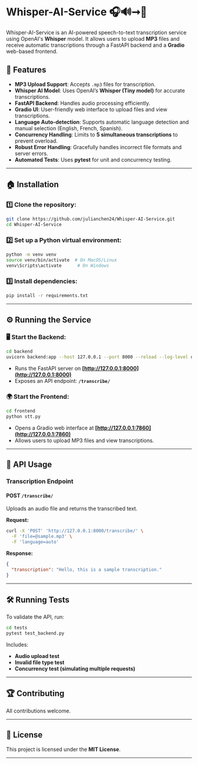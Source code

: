 # Whisper-AI-Service 🎧🔊➞📝

Whisper-AI-Service is an AI-powered speech-to-text transcription service using OpenAI's **Whisper** model. It allows users to upload **MP3** files and receive automatic transcriptions through a FastAPI backend and a **Gradio** web-based frontend.

## 🚀 Features

- **MP3 Upload Support**: Accepts `.mp3` files for transcription.
- **Whisper AI Model**: Uses OpenAI’s **Whisper (Tiny model)** for accurate transcriptions.
- **FastAPI Backend**: Handles audio processing efficiently.
- **Gradio UI**: User-friendly web interface to upload files and view transcriptions.
- **Language Auto-detection**: Supports automatic language detection and manual selection (English, French, Spanish).
- **Concurrency Handling**: Limits to **5 simultaneous transcriptions** to prevent overload.
- **Robust Error Handling**: Gracefully handles incorrect file formats and server errors.
- **Automated Tests**: Uses **pytest** for unit and concurrency testing.

---

## 🏠 Installation

### 1️⃣ Clone the repository:

```sh
git clone https://github.com/julianchen24/Whisper-AI-Service.git
cd Whisper-AI-Service
```

### 2️⃣ Set up a Python virtual environment:

```sh
python -m venv venv
source venv/bin/activate  # On MacOS/Linux
venv\Scripts\activate      # On Windows
```

### 3️⃣ Install dependencies:

```sh
pip install -r requirements.txt
```

---

## ⚙️ Running the Service

### 🖥️ Start the Backend:

```sh
cd backend
uvicorn backend:app --host 127.0.0.1 --port 8000 --reload --log-level debug
```

- Runs the FastAPI server on **[http://127.0.0.1:8000](http://127.0.0.1:8000)**
- Exposes an API endpoint: **`/transcribe/`**

### 🌍 Start the Frontend:

```sh
cd frontend
python stt.py
```

- Opens a Gradio web interface at **[http://127.0.0.1:7860](http://127.0.0.1:7860)**
- Allows users to upload MP3 files and view transcriptions.

---

## 🎯 API Usage

### **Transcription Endpoint**

#### **POST** `/transcribe/`

Uploads an audio file and returns the transcribed text.

**Request:**

```sh
curl -X 'POST' 'http://127.0.0.1:8000/transcribe/' \
  -F 'file=@sample.mp3' \
  -F 'language=auto'
```

**Response:**

```json
{
  "transcription": "Hello, this is a sample transcription."
}
```

---

## 🛠️ Running Tests

To validate the API, run:

```sh
cd tests
pytest test_backend.py
```

Includes:

- **Audio upload test**
- **Invalid file type test**
- **Concurrency test (simulating multiple requests)**

---

## 🏆 Contributing

All contributions welcome.

---

## 📝 License

This project is licensed under the **MIT License**.

---

